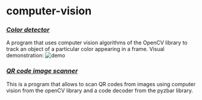 # computer-vision

### ***[Color detector](color_detector.py)***
A program that uses computer vision algorithms of the OpenCV library to track an object of a particular color appearing in a frame. Visual demonstration:
![demo](demonstration.gif)

### ***[QR code image scanner](QR_code_image_scanner/qr_code_image_scanner.py)***
This is a program that allows to scan QR codes from images using computer vision from the openCV library and a code decoder from the pyzbar library.
